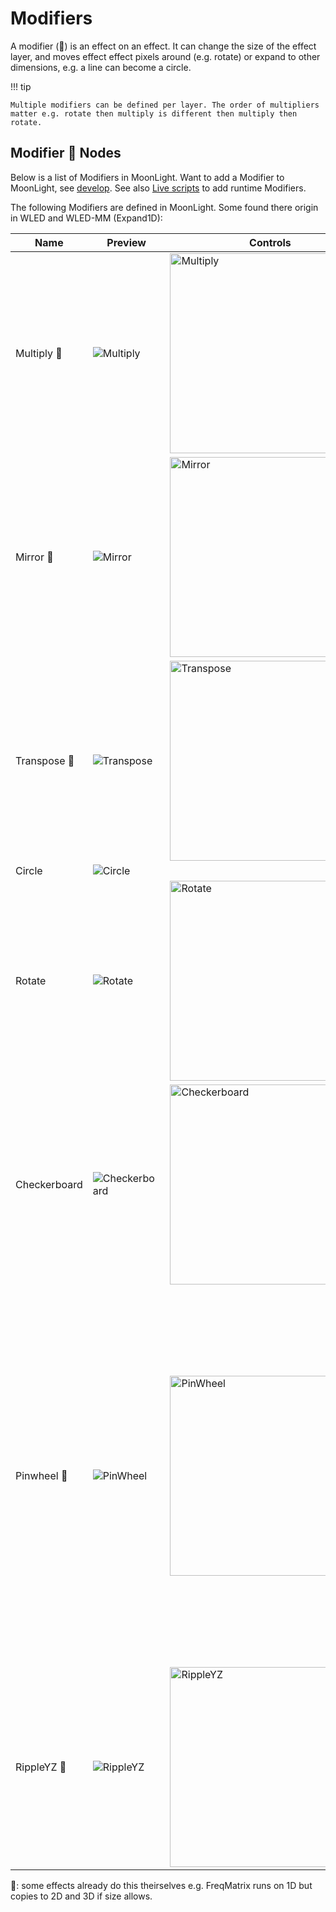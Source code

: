 # Modifiers

A modifier (💎) is an effect on an effect. It can change the size of the effect layer, and moves effect effect pixels around (e.g. rotate) or expand to other dimensions, e.g. a line can become a circle.

!!! tip

    Multiple modifiers can be defined per layer. The order of multipliers matter e.g. rotate then multiply is different then multiply then rotate.

## Modifier 💎 Nodes

Below is a list of Modifiers in MoonLight. 
Want to add a Modifier to MoonLight, see [develop](https://moonmodules.org/MoonLight/develop/overview/). See also [Live scripts](https://moonmodules.org/MoonLight/moonbase/module/liveScripts/) to add runtime Modifiers.

The following Modifiers are defined in MoonLight. Some found there origin in WLED and WLED-MM (Expand1D):

| Name | Preview | Controls | Remarks
| ---- | ----- | ---- | ---- |
| Multiply 🧊 | ![Multiply](https://github.com/user-attachments/assets/fcb3e4a7-2c28-4f68-b216-5ca004d46c53) | <img width="320" alt="Multiply" src="https://github.com/user-attachments/assets/26606bca-ed3d-41a4-b34e-b40e48d1f524" /> | |
| Mirror 🧊 | ![Mirror](https://github.com/user-attachments/assets/f0f7dfa8-cc4d-4aa9-9c93-bd430d24f6df) | <img width="320" alt="Mirror" src="https://github.com/user-attachments/assets/896fccab-55e2-4083-93d5-a8ffa3cd0c75" /> | |
| Transpose 🧊 | ![Transpose](https://github.com/user-attachments/assets/5a8c74d0-3ce9-407a-8076-4ba708558b9b) | <img width="320" alt="Transpose" src="https://github.com/user-attachments/assets/fdb8e88d-6578-4a3d-a65c-8defbe5e3453" /> | |
| Circle | ![Circle](https://github.com/user-attachments/assets/c5308217-0bd4-49ad-adf8-f17b7062671f) | | |
| Rotate | ![Rotate](https://github.com/user-attachments/assets/c622a9df-318a-4f83-81c0-f5a5c7bafb7b) | <img width="320" alt="Rotate" src="https://github.com/user-attachments/assets/7273a625-5e14-4814-92e8-8f7f65cfc02e" /> | |
| Checkerboard | ![Checkerboard](https://github.com/user-attachments/assets/54970267-35af-406c-9558-c1f4219a71c0) | <img width="320" alt="Checkerboard" src="https://github.com/user-attachments/assets/66d51dc7-b816-4ca7-b1e3-57b067566516" /> | |
| Pinwheel 🧊 | ![PinWheel](https://github.com/user-attachments/assets/e5dbadbe-eeb1-41e5-b197-ec4bd5366aea) | <img width="320" alt="PinWheel" src="https://github.com/user-attachments/assets/46585cea-d301-4221-9af2-65f8054543da" /> | Projects 1D/2D effects onto 2D/3D layouts in a pinwheel pattern.  **Swirl**: bend the pinwheel, **Rotation Symmetry**: rotational symmetry of the pattern, **Petals** Virtual width, **Ztwist** twist the pattern along the z-axis. Height: distance from center to corner |
| RippleYZ 🧊 | ![RippleYZ](https://github.com/user-attachments/assets/0918efac-6367-420f-b0e3-d796d9551953) | <img width="320" alt="RippleYZ" src="https://github.com/user-attachments/assets/90ecf22c-c4c1-4ee9-8096-fd5613fbb1a7" /> | 1D/2D effect will be rippled to 2D/3D (🚨). Shrink: shrinks the original size towards Y and Z, towardsY: copies X into Y, towardsZ: copies XY into Z |

🚨: some effects already do this theirselves e.g. FreqMatrix runs on 1D but copies to 2D and 3D if size allows.
